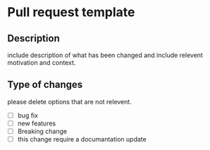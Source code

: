 # Pull request template 

## Description
include description of what has been changed and include relevent motivation and context.

## Type of changes
please delete options that are not relevent.

- [ ] bug fix
- [ ] new features
- [ ] Breaking change 
- [ ] this change require a documantation update
